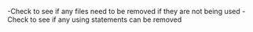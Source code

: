 -Check to see if any files need to be removed if they are not being used
-Check to see if any using statements can be removed

